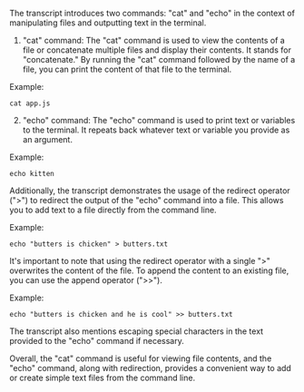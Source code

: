 The transcript introduces two commands: "cat" and "echo" in the context of manipulating files and outputting text in the terminal.

1. "cat" command:
The "cat" command is used to view the contents of a file or concatenate multiple files and display their contents. It stands for "concatenate." By running the "cat" command followed by the name of a file, you can print the content of that file to the terminal.

Example:
```
cat app.js
```

2. "echo" command:
The "echo" command is used to print text or variables to the terminal. It repeats back whatever text or variable you provide as an argument.

Example:
```
echo kitten
```

Additionally, the transcript demonstrates the usage of the redirect operator (">") to redirect the output of the "echo" command into a file. This allows you to add text to a file directly from the command line.

Example:
```
echo "butters is chicken" > butters.txt
```

It's important to note that using the redirect operator with a single ">" overwrites the content of the file. To append the content to an existing file, you can use the append operator (">>").

Example:
```
echo "butters is chicken and he is cool" >> butters.txt
```

The transcript also mentions escaping special characters in the text provided to the "echo" command if necessary.

Overall, the "cat" command is useful for viewing file contents, and the "echo" command, along with redirection, provides a convenient way to add or create simple text files from the command line.